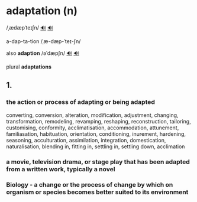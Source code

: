 # adaptation (n)

/ˌædæpˈteɪʃn/ [🔊](https://www.oxfordlearnersdictionaries.com/media/english/uk_pron/a/ada/adapt/adaptation__gb_1.mp3) [🔊](https://www.oxfordlearnersdictionaries.com/media/english/us_pron/a/ada/adapt/adaptation__us_1.mp3)

a-dap-ta-tion /ˌæ-dæp-ˈteɪ-ʃn/

also **adaption** /əˈdæpʃn/ [🔊](https://www.oxfordlearnersdictionaries.com/media/english/uk_pron/a/ada/adapt/adaption__gb_1.mp3) [🔊](https://www.oxfordlearnersdictionaries.com/media/english/us_pron/a/ada/adapt/adaption__us_1.mp3)

plural **adaptations**

## 1.

### the action or process of adapting or being adapted

converting, conversion, alteration, modification, adjustment, changing, transformation, remodeling, revamping, reshaping, reconstruction, tailoring, customising, conformity, acclimatisation, accommodation, attunement, familiasation, habituation, orientation, conditioning, inurement, hardening, seasoning, acculturation, assimilation, integration, domestication, naturalisation, blending in, fitting in, settling in, settling down, acclimation

### a movie, television drama, or stage play that has been adapted from a written work, typically a novel

### Biology - a change or the process of change by which on organism or species becomes better suited to its environment